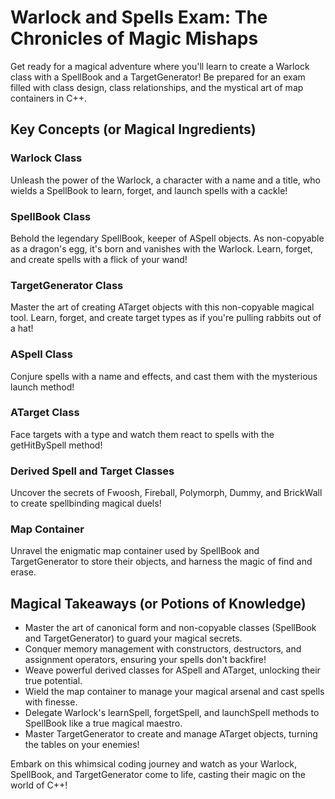 # Warlock and Spells Exam: The Chronicles of Magic Mishaps
Get ready for a magical adventure where you'll learn to create a Warlock class with a SpellBook and a TargetGenerator! Be prepared for an exam filled with class design, class relationships, and the mystical art of map containers in C++.

## Key Concepts (or Magical Ingredients)

### Warlock Class
Unleash the power of the Warlock, a character with a name and a title, who wields a SpellBook to learn, forget, and launch spells with a cackle!

### SpellBook Class
Behold the legendary SpellBook, keeper of ASpell objects. As non-copyable as a dragon's egg, it's born and vanishes with the Warlock. Learn, forget, and create spells with a flick of your wand!

### TargetGenerator Class
Master the art of creating ATarget objects with this non-copyable magical tool. Learn, forget, and create target types as if you're pulling rabbits out of a hat!

### ASpell Class
Conjure spells with a name and effects, and cast them with the mysterious launch method!

### ATarget Class
Face targets with a type and watch them react to spells with the getHitBySpell method!

### Derived Spell and Target Classes
Uncover the secrets of Fwoosh, Fireball, Polymorph, Dummy, and BrickWall to create spellbinding magical duels!

### Map Container
Unravel the enigmatic map container used by SpellBook and TargetGenerator to store their objects, and harness the magic of find and erase.

## Magical Takeaways (or Potions of Knowledge)
- Master the art of canonical form and non-copyable classes (SpellBook and TargetGenerator) to guard your magical secrets.
- Conquer memory management with constructors, destructors, and assignment operators, ensuring your spells don't backfire!
- Weave powerful derived classes for ASpell and ATarget, unlocking their true potential.
- Wield the map container to manage your magical arsenal and cast spells with finesse.
- Delegate Warlock's learnSpell, forgetSpell, and launchSpell methods to SpellBook like a true magical maestro.
- Master TargetGenerator to create and manage ATarget objects, turning the tables on your enemies!

Embark on this whimsical coding journey and watch as your Warlock, SpellBook, and TargetGenerator come to life, casting their magic on the world of C++!
